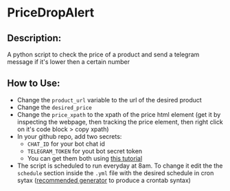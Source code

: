 # PriceDropAlert

## Description:
A python script to check the price of a product and send a telegram message if it's lower then a certain number

## How to Use:
* Change the `product_url` variable to the url of the desired product
* Change the `desired_price`
* Change the `price_xpath` to the xpath of the price html element (get it by inspecting the webpage, then tracking the price element, then right click on it's code block > copy xpath)
* In your github repo, add two secrets: 
  * `CHAT_ID` for your bot chat id
  * `TELEGRAM_TOKEN` for yout bot secret token
  * You can get them both using [this tutorial](https://medium.com/cocoaacademymag/how-to-integrate-github-actions-with-slack-telegram-and-whatsapp-67a4dca0f17d#:~:text=Integrating%20with%20Telegram) 
 * The script is scheduled to run everyday at 8am. To change it edit the the `schedule` section inside the `.yml` file with the desired schedule in cron sytax ([recommended generator](https://crontab-generator.org/) to produce a crontab syntax)

